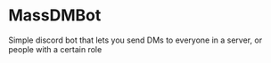 # MassDMBot
Simple discord bot that lets you send DMs to everyone in a server, or people with a certain role
